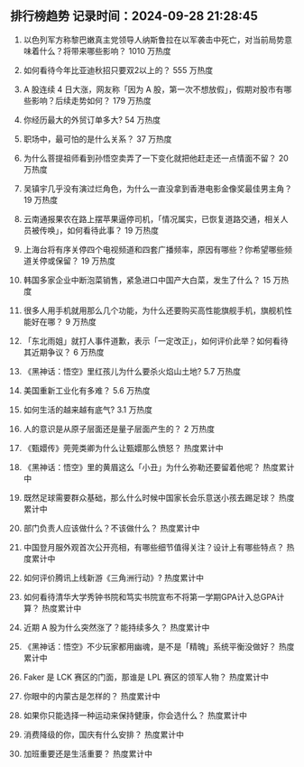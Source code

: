 
## 排行榜趋势 记录时间：2024-09-28 21:28:45
  
  1. 以色列军方称黎巴嫩真主党领导人纳斯鲁拉在以军袭击中死亡，对当前局势意味着什么？将带来哪些影响？ 1010 万热度
    
  2. 如何看待今年比亚迪秋招只要双2以上的？ 555 万热度
    
  3. A 股连续 4 日大涨，网友称「因为 A 股，第一次不想放假」，假期对股市有哪些影响？后续走势如何？ 179 万热度
    
  4. 你经历最大的外贸订单多大? 54 万热度
    
  5. 职场中，最可怕的是什么关系？ 37 万热度
    
  6. 为什么菩提祖师看到孙悟空卖弄了一下变化就把他赶走还一点情面不留？ 20 万热度
    
  7. 吴镇宇几乎没有演过烂角色，为什么一直没拿到香港电影金像奖最佳男主角？ 19 万热度
    
  8. 云南通报果农在路上摆苹果逼停司机，「情况属实，已恢复道路交通，相关人员被传唤」，如何看待此事？ 19 万热度
    
  9. 上海台将有序关停四个电视频道和四套广播频率，原因有哪些？你希望哪些频道关停或保留？ 19 万热度
    
  10. 韩国多家企业中断泡菜销售，紧急进口中国产大白菜，发生了什么？ 15 万热度
    
  11. 很多人用手机就用那么几个功能，为什么还要购买高性能旗舰手机，旗舰机性能好在哪？ 9 万热度
    
  12. 「东北雨姐」就打人事件道歉，表示「一定改正」，如何评价此举？如何看待其近期争议？ 6 万热度
    
  13. 《黑神话：悟空》里红孩儿为什么要杀火焰山土地? 5.7 万热度
    
  14. 美国重新工业化有多难？ 5.6 万热度
    
  15. 如何生活的越来越有底气? 3.1 万热度
    
  16. 人的意识是从原子层面还是量子层面产生的？ 2 万热度
    
  17. 《甄嬛传》莞莞类卿为什么让甄嬛那么愤怒？ 热度累计中
    
  18. 《黑神话：悟空》里的黄眉这么「小丑」为什么弥勒还要留着他呢？ 热度累计中
    
  19. 既然足球需要群众基础，那么什么时候中国家长会乐意送小孩去踢足球？ 热度累计中
    
  20. 部门负责人应该做什么？不该做什么？ 热度累计中
    
  21. 中国登月服外观首次公开亮相，有哪些细节值得关注？设计上有哪些特点？ 热度累计中
    
  22. 如何评价腾讯上线新游《三角洲行动》? 热度累计中
    
  23. 如何看待清华大学秀钟书院和笃实书院宣布不将第一学期GPA计入总GPA计算？ 热度累计中
    
  24. 近期 A 股为什么突然涨了？能持续多久？ 热度累计中
    
  25. 《黑神话：悟空》不少玩家都用幽魂，是不是「精魄」系统平衡没做好？ 热度累计中
    
  26. Faker 是 LCK 赛区的门面，那谁是 LPL 赛区的领军人物？ 热度累计中
    
  27. 你眼中的内蒙古是怎样的？ 热度累计中
    
  28. 如果你只能选择一种运动来保持健康，你会选什么？ 热度累计中
    
  29. 消费降级的你，国庆有什么安排？ 热度累计中
    
  30. 加班重要还是生活重要？ 热度累计中
    